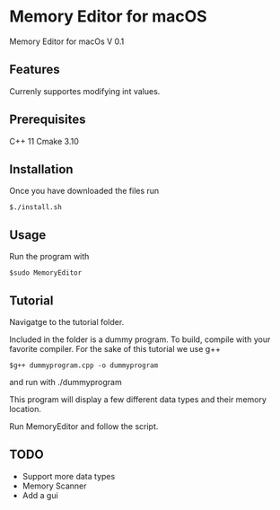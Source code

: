 # Memory Editor for macOS

Memory Editor for macOs V 0.1

## Features

Currenly supportes modifying int values.

## Prerequisites

C++ 11
Cmake 3.10

## Installation

Once you have downloaded the files run

```console
$./install.sh
```

## Usage

Run the program with

```console
$sudo MemoryEditor
```


## Tutorial

Navigatge to the tutorial folder.

Included in the folder is a dummy program.
To build, compile with your favorite compiler. For the sake of this tutorial we use g++

```console
$g++ dummyprogram.cpp -o dummyprogram
```

and run with ./dummyprogram

This program will display a few different data types and their memory location.

Run MemoryEditor and follow the script.

## TODO

* Support more data types
* Memory Scanner
* Add a gui

